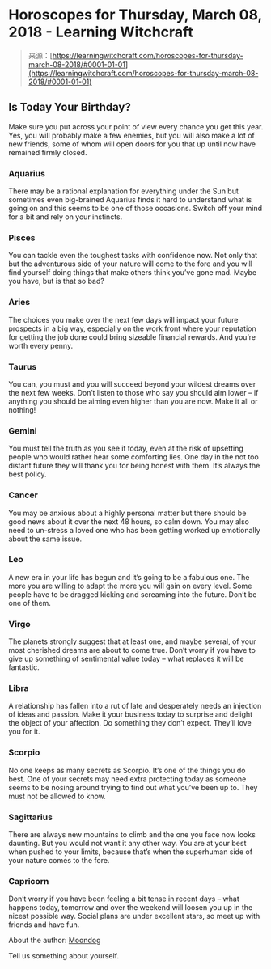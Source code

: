 <!--yml
category: 未分类
date: 2024-06-12 18:21:05
-->

# Horoscopes for Thursday, March 08, 2018 - Learning Witchcraft

> 来源：[https://learningwitchcraft.com/horoscopes-for-thursday-march-08-2018/#0001-01-01](https://learningwitchcraft.com/horoscopes-for-thursday-march-08-2018/#0001-01-01)

## Is Today Your Birthday?

Make sure you put across your point of view every chance you get this year. Yes, you will probably make a few enemies, but you will also make a lot of new friends, some of whom will open doors for you that up until now have remained firmly closed.

### Aquarius

There may be a rational explanation for everything under the Sun but sometimes even big-brained Aquarius finds it hard to understand what is going on and this seems to be one of those occasions. Switch off your mind for a bit and rely on your instincts.

### Pisces

You can tackle even the toughest tasks with confidence now. Not only that but the adventurous side of your nature will come to the fore and you will find yourself doing things that make others think you’ve gone mad. Maybe you have, but is that so bad?

### Aries

The choices you make over the next few days will impact your future prospects in a big way, especially on the work front where your reputation for getting the job done could bring sizeable financial rewards. And you’re worth every penny.

### Taurus

You can, you must and you will succeed beyond your wildest dreams over the next few weeks. Don’t listen to those who say you should aim lower – if anything you should be aiming even higher than you are now. Make it all or nothing!

### Gemini

You must tell the truth as you see it today, even at the risk of upsetting people who would rather hear some comforting lies. One day in the not too distant future they will thank you for being honest with them. It’s always the best policy.

### Cancer

You may be anxious about a highly personal matter but there should be good news about it over the next 48 hours, so calm down. You may also need to un-stress a loved one who has been getting worked up emotionally about the same issue.

### Leo

A new era in your life has begun and it’s going to be a fabulous one. The more you are willing to adapt the more you will gain on every level. Some people have to be dragged kicking and screaming into the future. Don’t be one of them.

### Virgo

The planets strongly suggest that at least one, and maybe several, of your most cherished dreams are about to come true. Don’t worry if you have to give up something of sentimental value today – what replaces it will be fantastic.

### Libra

A relationship has fallen into a rut of late and desperately needs an injection of ideas and passion. Make it your business today to surprise and delight the object of your affection. Do something they don’t expect. They’ll love you for it.

### Scorpio

No one keeps as many secrets as Scorpio. It’s one of the things you do best. One of your secrets may need extra protecting today as someone seems to be nosing around trying to find out what you’ve been up to. They must not be allowed to know.

### Sagittarius

There are always new mountains to climb and the one you face now looks daunting. But you would not want it any other way. You are at your best when pushed to your limits, because that’s when the superhuman side of your nature comes to the fore.

### Capricorn

Don’t worry if you have been feeling a bit tense in recent days – what happens today, tomorrow and over the weekend will loosen you up in the nicest possible way. Social plans are under excellent stars, so meet up with friends and have fun.

About the author: [Moondog](https://learningwitchcraft.com/profile/?tthayer/)

Tell us something about yourself.